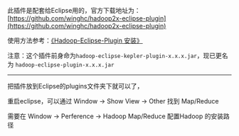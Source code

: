 此插件是配套给Eclipse用的，官方下载地址为：[https://github.com/winghc/hadoop2x-eclipse-plugin](https://github.com/winghc/hadoop2x-eclipse-plugin)

使用方法参考：[《Hadoop-Eclipse-Plugin 安装》](https://blog.csdn.net/ichimaru_gin_/article/details/78997576)

注意：这个插件前身命为`hadoop-eclipse-kepler-plugin-x.x.x.jar`，现已更名为 `hadoop-eclipse-plugin-x.x.x.jar`

------

把插件放到Eclipse的plugins文件夹下就可以了，

重启eclipse，可以通过 Window -> Show View -> Other 找到 Map/Reduce

需要在 Window -> Perference -> Hadoop Map/Reduce 配置Hadoop 的安装路径 